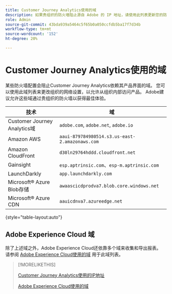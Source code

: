```yaml
---
title: Customer Journey Analytics使用的域
description: 如果贵组织的防火墙阻止源自 Adobe 的 IP 地址，请使用此列表更新您的防火墙设置。
role: Admin
source-git-commit: 43bda939a5464c5f65b0a050ccfdb5ba17f7d34b
workflow-type: tm+mt
source-wordcount: '152'
ht-degree: 20%

---
```


# Customer Journey Analytics使用的域

某些防火墙配置会阻止Customer Journey Analytics依赖其产品界面的域。 您可以使用此域列表来更改组织的网络设置，以允许从组织内部访问产品。 Adobe建议允许这些域通过贵组织的防火墙以获得最佳体验。

| 技术 | 域 |
| --- | --- |
| Customer Journey Analytics域 | `adobe.com`, `adobe.net`, `adobe.io` |
| Amazon AWS | `aaui-879784980514.s3.us-east-2.amazonaws.com` |
| Amazon CloudFront | `d30ln29764hddd.cloudfront.net` |
| Gainsight | `esp.aptrinsic.com`、`esp-m.aptrinsic.com` |
| LaunchDarkly | `app.launchdarkly.com` |
| Microsoft® Azure Blob存储 | `awaascicdprodva7.blob.core.windows.net` |
| Microsoft® Azure CDN | `aauicdnva7.azureedge.net` |

{style="table-layout:auto"}

## Adobe Experience Cloud 域

除了上述域之外，Adobe Experience Cloud还依靠多个域来收集和导出报表。 请参阅 [Adobe Experience Cloud使用的域](https://experienceleague.adobe.com/en/docs/core-services/interface/data-collection/domains) 用于此域列表。

>[!MORELIKETHIS]
>
>[Customer Journey Analytics使用的IP地址](ip-addresses.md)
>
>[Adobe Experience Cloud使用的域](https://experienceleague.adobe.com/en/docs/core-services/interface/data-collection/domains)